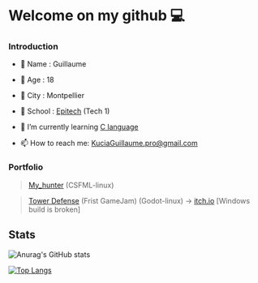 # Welcome on my github 💻

### Introduction
- 📇 Name : Guillaume
- 👨 Age : 18
- 🌆 City : Montpellier
- 🏢 School : [Epitech](https://www.epitech.eu/) (Tech 1)

- 🌱 I’m currently learning [C language](https://fr.wikipedia.org/wiki/The_C_Programming_Language)
- 📫 How to reach me: [KuciaGuillaume.pro@gmail.com](https://www.google.com/intl/fr/gmail/about/)

### Portfolio
> [My_hunter](https://github.com/KuciaGuillaume/My_hunter--CSFML-) (CSFML-linux)

> [Tower Defense](https://github.com/KuciaGuillaume/GameJam1) (Frist GameJam) (Godot-linux) -> [itch.io](https://amiralhartman.itch.io/towerdefense) [Windows build is broken]
## Stats
![Anurag's GitHub stats](https://github-readme-stats.vercel.app/api?username=KuciaGuillaume&count_private=true&show_icons=true)

[![Top Langs](https://github-readme-stats.vercel.app/api/top-langs/?username=KuciaGuillaume&layout=compact)](https://github.com/anuraghazra/github-readme-stats)


